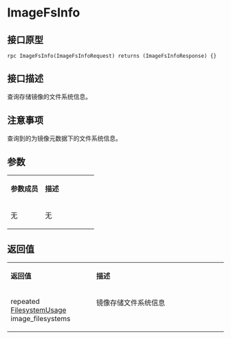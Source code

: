 # ImageFsInfo<a name="ZH-CN_TOPIC_0184808119"></a>

## 接口原型<a name="zh-cn_topic_0183088064_section164301654155514"></a>

```
rpc ImageFsInfo(ImageFsInfoRequest) returns (ImageFsInfoResponse) {}
```

## 接口描述<a name="zh-cn_topic_0183088064_section729211519569"></a>

查询存储镜像的文件系统信息。

## 注意事项<a name="zh-cn_topic_0183088064_section973104418419"></a>

查询到的为镜像元数据下的文件系统信息。

## 参数<a name="zh-cn_topic_0183088064_section349492895613"></a>

<a name="zh-cn_topic_0183088064_table184320467318"></a>
<table><tbody><tr id="zh-cn_topic_0183088064_row78917461336"><td class="cellrowborder" valign="top" width="39.54%"><p id="zh-cn_topic_0183088064_p1089154617315"><a name="zh-cn_topic_0183088064_p1089154617315"></a><a name="zh-cn_topic_0183088064_p1089154617315"></a><strong id="zh-cn_topic_0183088064_b98915462314"><a name="zh-cn_topic_0183088064_b98915462314"></a><a name="zh-cn_topic_0183088064_b98915462314"></a>参数成员</strong></p>
</td>
<td class="cellrowborder" valign="top" width="60.46%"><p id="zh-cn_topic_0183088064_p128984613319"><a name="zh-cn_topic_0183088064_p128984613319"></a><a name="zh-cn_topic_0183088064_p128984613319"></a><strong id="zh-cn_topic_0183088064_b989164612317"><a name="zh-cn_topic_0183088064_b989164612317"></a><a name="zh-cn_topic_0183088064_b989164612317"></a>描述</strong></p>
</td>
</tr>
<tr id="zh-cn_topic_0183088064_row10898461533"><td class="cellrowborder" valign="top" width="39.54%"><p id="zh-cn_topic_0183088064_p0136125811713"><a name="zh-cn_topic_0183088064_p0136125811713"></a><a name="zh-cn_topic_0183088064_p0136125811713"></a>无</p>
</td>
<td class="cellrowborder" valign="top" width="60.46%"><p id="zh-cn_topic_0183088064_p1189846434"><a name="zh-cn_topic_0183088064_p1189846434"></a><a name="zh-cn_topic_0183088064_p1189846434"></a>无</p>
</td>
</tr>
</tbody>
</table>

## 返回值<a name="zh-cn_topic_0183088064_section10495164611565"></a>

<a name="zh-cn_topic_0183088064_table15296551936"></a>
<table><tbody><tr id="zh-cn_topic_0183088064_row18741555834"><td class="cellrowborder" valign="top" width="39.54%"><p id="zh-cn_topic_0183088064_p197485518319"><a name="zh-cn_topic_0183088064_p197485518319"></a><a name="zh-cn_topic_0183088064_p197485518319"></a><strong id="zh-cn_topic_0183088064_b77413551933"><a name="zh-cn_topic_0183088064_b77413551933"></a><a name="zh-cn_topic_0183088064_b77413551933"></a>返回值</strong></p>
</td>
<td class="cellrowborder" valign="top" width="60.46%"><p id="zh-cn_topic_0183088064_p374185520310"><a name="zh-cn_topic_0183088064_p374185520310"></a><a name="zh-cn_topic_0183088064_p374185520310"></a><strong id="zh-cn_topic_0183088064_b174125511315"><a name="zh-cn_topic_0183088064_b174125511315"></a><a name="zh-cn_topic_0183088064_b174125511315"></a>描述</strong></p>
</td>
</tr>
<tr id="zh-cn_topic_0183088064_row87419551317"><td class="cellrowborder" valign="top" width="39.54%"><p id="zh-cn_topic_0183088064_p157445512318"><a name="zh-cn_topic_0183088064_p157445512318"></a><a name="zh-cn_topic_0183088064_p157445512318"></a>repeated <a href="接口-2.md#zh-cn_topic_0182207110_li1606183118189">FilesystemUsage</a> image_filesystems</p>
</td>
<td class="cellrowborder" valign="top" width="60.46%"><p id="zh-cn_topic_0183088064_p14745551137"><a name="zh-cn_topic_0183088064_p14745551137"></a><a name="zh-cn_topic_0183088064_p14745551137"></a>镜像存储文件系统信息</p>
</td>
</tr>
</tbody>
</table>


